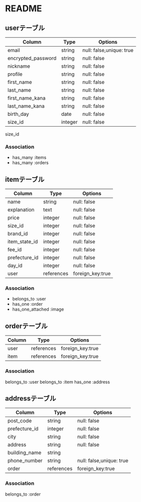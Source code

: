 # README

## userテーブル

| Column              | Type    | Options                  |
| ----------------    | ------  | ------------------------ |
| email               | string  | null: false,unique: true |
| encrypted_password  | string  | null: false              |
| nickname            | string  | null: false              |
| profile             | string  | null: false              |
| first_name          | string  | null: false              |
| last_name           | string  | null: false              |
| first_name_kana     | string  | null: false              |
| last_name_kana      | string  | null: false              |
| birth_day           | date    | null: false              |
| size_id             | integer | null: false              |

size_id
### Association
- has_many :items
- has_many :orders

## itemテーブル

| Column           | Type       | Options           |
| -----------------| ---------- | ----------------- |
| name             | string     | null: false       |
| explanation      | text       | null: false       |
| price            | integer    | null: false       |
| size_id          | integer     | null: false      |
| brand_id         | integer    | null: false       |
| item_state_id    | integer    | null: false       |
| fee_id           | integer    | null: false       |
| prefecture_id    | integer    | null: false       |
| day_id           | integer    | null: false       |
| user             | references | foreign_key:true  |

### Association

- belongs_to :user
- has_one :order
- has_one_attached :image

## orderテーブル

| Column           | Type       | Options           |
| -----------------| ---------- | ----------------- |
| user             | references | foreign_key:true  |
| item             | references | foreign_key:true  |


### Association

belongs_to :user
belongs_to :item
has_one :address

## addressテーブル

| Column           | Type       | Options                       |
| -----------------| ---------- | ----------------------------- |
| post_code        | string     | null: false                   |
| prefecture_id    | integer    | null: false                   |
| city             | string     | null: false                   |
| address          | string     | null: false                   |
| building_name    | string     |                               |
| phone_number     | string     | null: false,unique: true      |
| order            | references | foreign_key:true              |


### Association

belongs_to :order

